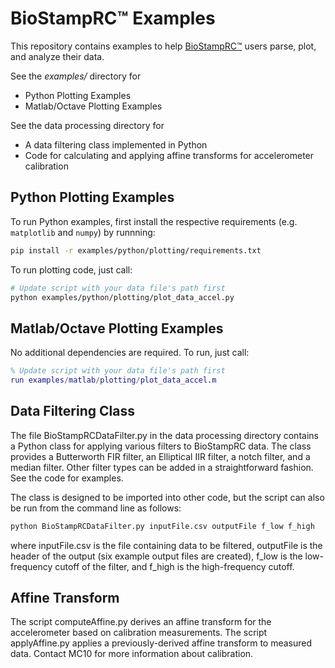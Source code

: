 # BioStampRC™ Examples

This repository contains examples to help [BioStampRC™](https://mc10inc.com) users parse, plot, and analyze their data.

See the *examples/* directory for 
- Python Plotting Examples
- Matlab/Octave Plotting Examples

See the data processing directory for
- A data filtering class implemented in Python
- Code for calculating and applying affine transforms for accelerometer calibration

## Python Plotting Examples
To run Python examples, first install the respective requirements (e.g. `matplotlib` and `numpy`) by runnning:

```bash
pip install -r examples/python/plotting/requirements.txt
```

To run plotting code, just call:

```bash
# Update script with your data file's path first
python examples/python/plotting/plot_data_accel.py
```

## Matlab/Octave Plotting Examples

No additional dependencies are required. To run, just call:

```matlab
% Update script with your data file's path first
run examples/matlab/plotting/plot_data_accel.m
```

## Data Filtering Class

The file BioStampRCDataFilter.py in the data processing directory contains a Python class for applying various filters to 
BioStampRC data. The class provides a Butterworth FIR filter, an Elliptical IIR filter, a notch filter, and a median filter.
Other filter types can be added in a straightforward fashion. See the code for examples.

The class is designed to be imported into other code, but the script can also be run from the command line as follows:
```bash
python BioStampRCDataFilter.py inputFile.csv outputFile f_low f_high
```
where inputFile.csv is the file containing data to be filtered, outputFile is the header of the output (six example output
files are created), f_low is the low-frequency cutoff of the filter, and f_high is the high-frequency cutoff.

## Affine Transform

The script computeAffine.py derives an affine transform for the accelerometer based on calibration measurements. The script
applyAffine.py applies a previously-derived affine transform to measured data. Contact MC10 for more information about 
calibration.
